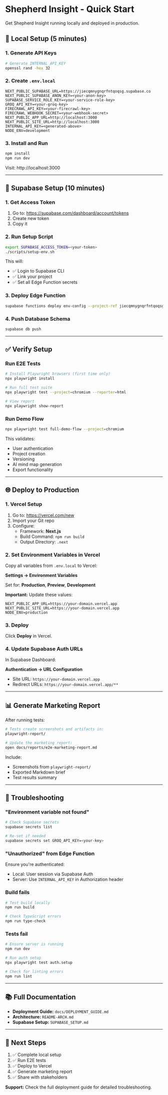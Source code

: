 # Shepherd Insight - Quick Start

Get Shepherd Insight running locally and deployed in production.

## 🚀 Local Setup (5 minutes)

### 1. Generate API Keys

```bash
# Generate INTERNAL_API_KEY
openssl rand -hex 32
```

### 2. Create `.env.local`

```env
NEXT_PUBLIC_SUPABASE_URL=https://jiecqmnygnqrfntqoqsg.supabase.co
NEXT_PUBLIC_SUPABASE_ANON_KEY=<your-anon-key>
SUPABASE_SERVICE_ROLE_KEY=<your-service-role-key>
GROQ_API_KEY=<your-groq-key>
FIRECRAWL_API_KEY=<your-firecrawl-key>
FIRECRAWL_WEBHOOK_SECRET=<your-webhook-secret>
NEXT_PUBLIC_APP_URL=http://localhost:3000
NEXT_PUBLIC_SITE_URL=http://localhost:3000
INTERNAL_API_KEY=<generated-above>
NODE_ENV=development
```

### 3. Install and Run

```bash
npm install
npm run dev
```

Visit: http://localhost:3000

---

## 🔧 Supabase Setup (10 minutes)

### 1. Get Access Token

1. Go to: https://supabase.com/dashboard/account/tokens
2. Create new token
3. Copy it

### 2. Run Setup Script

```bash
export SUPABASE_ACCESS_TOKEN=<your-token>
./scripts/setup-env.sh
```

This will:
- ✅ Login to Supabase CLI
- ✅ Link your project
- ✅ Set all Edge Function secrets

### 3. Deploy Edge Function

```bash
supabase functions deploy env-config --project-ref jiecqmnygnqrfntqoqsg
```

### 4. Push Database Schema

```bash
supabase db push
```

---

## ✅ Verify Setup

### Run E2E Tests

```bash
# Install Playwright browsers (first time only)
npx playwright install

# Run full test suite
npx playwright test --project=chromium --reporter=html

# View report
npx playwright show-report
```

### Run Demo Flow

```bash
npx playwright test full-demo-flow --project=chromium
```

This validates:
- User authentication
- Project creation
- Versioning
- AI mind map generation
- Export functionality

---

## 🌐 Deploy to Production

### 1. Vercel Setup

1. Go to: https://vercel.com/new
2. Import your Git repo
3. Configure:
   - Framework: **Next.js**
   - Build Command: `npm run build`
   - Output Directory: `.next`

### 2. Set Environment Variables in Vercel

Copy all variables from `.env.local` to Vercel:

**Settings → Environment Variables**

Set for: **Production**, **Preview**, **Development**

**Important:** Update these values:
```env
NEXT_PUBLIC_APP_URL=https://your-domain.vercel.app
NEXT_PUBLIC_SITE_URL=https://your-domain.vercel.app
NODE_ENV=production
```

### 3. Deploy

Click **Deploy** in Vercel.

### 4. Update Supabase Auth URLs

In Supabase Dashboard:

**Authentication → URL Configuration**

- Site URL: `https://your-domain.vercel.app`
- Redirect URLs: `https://your-domain.vercel.app/**`

---

## 📊 Generate Marketing Report

After running tests:

```bash
# Tests create screenshots and artifacts in:
playwright-report/

# Update the marketing report:
open docs/reports/e2e-marketing-report.md
```

Include:
- Screenshots from `playwright-report/`
- Exported Markdown brief
- Test results summary

---

## 🐛 Troubleshooting

### "Environment variable not found"

```bash
# Check Supabase secrets
supabase secrets list

# Re-set if needed
supabase secrets set GROQ_API_KEY=<your-key>
```

### "Unauthorized" from Edge Function

Ensure you're authenticated:
- Local: User session via Supabase Auth
- Server: Use `INTERNAL_API_KEY` in Authorization header

### Build fails

```bash
# Test build locally
npm run build

# Check TypeScript errors
npm run type-check
```

### Tests fail

```bash
# Ensure server is running
npm run dev

# Run auth setup
npx playwright test auth.setup

# Check for linting errors
npm run lint
```

---

## 📚 Full Documentation

- **Deployment Guide:** `docs/DEPLOYMENT_GUIDE.md`
- **Architecture:** `README-ARCH.md`
- **Supabase Setup:** `SUPABASE_SETUP.md`

---

## 🎯 Next Steps

1. ✅ Complete local setup
2. ✅ Run E2E tests
3. ✅ Deploy to Vercel
4. ✅ Generate marketing report
5. ✅ Share with stakeholders

**Support:** Check the full deployment guide for detailed troubleshooting.

